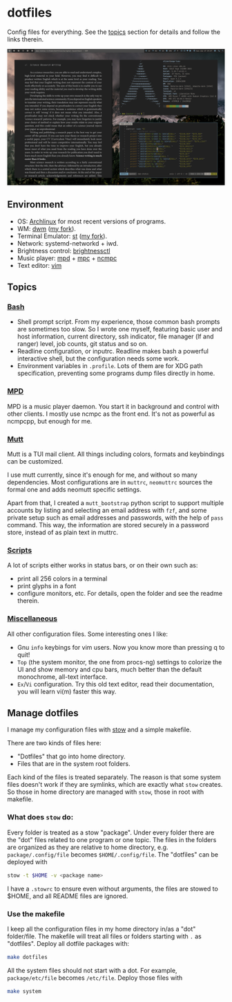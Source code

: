 # dotfiles

Config files for everything. See the [topics](#topics) section for details and follow the links therein.

![](https://github.com/OliverLew/oliverlew.github.io/blob/pictures/dwm.png?raw=true)

## Environment

- OS: [Archlinux](http://www.archlinux.org/) for most recent versions of programs.
- WM: [dwm](https://dwm.suckless.org/) ([my fork](https://github.com/OliverLew/dwm)).
- Terminal Emulator: [st](https://st.suckless.org/) ([my fork](https://github.com/OliverLew/st)).
- Network: systemd-networkd + iwd.
- Brightness control: [brightnessctl](https://github.com/Hummer12007/brightnessctl)
- Music player: [mpd](https://github.com/MusicPlayerDaemon/MPD/) + [mpc](https://github.com/MusicPlayerDaemon/mpc) + [ncmpc](https://github.com/MusicPlayerDaemon/ncmpc)
- Text editor: [vim](https://github.com/vim/vim)

## Topics

### [Bash](bash)

- Shell prompt script. From my experience, those common bash prompts
  are sometimes too slow. So I wrote one myself, featuring basic user
  and host information, current directory, ssh indicator, file manager
  (lf and ranger) level, job counts, git status and so on.
- Readline configuration, or inputrc. Readline makes bash a powerful
  interactive shell, but the configuration needs some work.
- Environment variables in `.profile`. Lots of them are for XDG path
  specification, preventing some programs dump files directly in home.

### [MPD](mpd)

MPD is a music player daemon. You start it in background and control
with other clients. I mostly use ncmpc as the front end. It's not as
powerful as ncmpcpp, but enough for me.

### [Mutt](neomutt)

Mutt is a TUI mail client. All things including colors, formats and
keybindings can be customized.

I use mutt currently, since it's enough for me, and without so many
dependencies. Most configurations are in `muttrc`, `neomuttrc` sources
the formal one and adds neomutt specific settings.

Apart from that, I created a `mutt_bootstrap` python script to support
multiple accounts by listing and selecting an email address with `fzf`,
and some private setup such as email addresses and passwords, with the
help of `pass` command. This way, the information are stored securely
in a password store, instead of as plain text in muttrc.

### [Scripts](scripts)

A lot of scripts either works in status bars, or on their own such as:
- print all 256 colors in a terminal
- print glyphs in a font
- configure monitors, etc.
For details, open the folder and see the readme therein.

### [Miscellaneous](config)

All other configuration files. Some interesting ones I like:
- Gnu `info` keybings for vim users. Now you know more than pressing q to quit!
- `Top` (the system monitor, the one from procs-ng) settings to colorize the UI and show memory and cpu bars, much better than the default monochrome, all-text interface.
- `Ex`/`Vi` configuration. Try this old text editor, read their documentation, you will learn vi(m) faster this way.

## Manage dotfiles

I manage my configuration files with [stow](https://www.gnu.org/software/stow/)
and a simple makefile.

There are two kinds of files here:
  - "Dotfiles" that go into home directory.
  - Files that are in the system root folders.

Each kind of the files is treated separately. The reason is
that some system files doesn't work if they are symlinks, which are exactly what `stow`
creates. So those in home directory are managed with `stow`, those in root with makefile.

### What does `stow` do:

Every folder is treated as a stow "package". Under every folder there are the "dot"
files related to one program or one topic. The files in the folders are organized
as they are relative to home directory, e.g. `package/.config/file` becomes
`$HOME/.config/file`. The "dotfiles" can be deployed with
```sh
stow -t $HOME -v <package name>
```

I have a `.stowrc` to ensure even without arguments, the files are stowed to $HOME,
and all README files are ignored.

### Use the makefile

I keep all the configuration files in my home directory in/as a "dot" folder/file.
The makefile will treat all files or folders starting with `.` as "dotfiles".
Deploy all dotfile packages with:
```sh
make dotfiles
```

All the system files should not start with a dot. For example, `package/etc/file`
becomes `/etc/file`. Deploy those files with
```sh
make system
```


